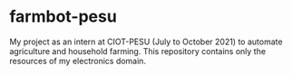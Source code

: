 # farmbot-pesu
My project as an intern at CIOT-PESU (July to October 2021) to automate agriculture and household farming. 
This repository contains only the resources of my electronics domain.
